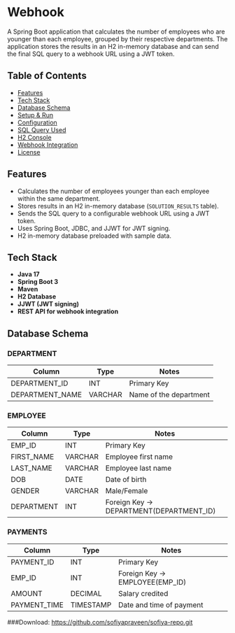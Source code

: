 # Webhook

A Spring Boot application that calculates the number of employees who are younger than each employee, grouped by their respective departments. The application stores the results in an H2 in-memory database and can send the final SQL query to a webhook URL using a JWT token.



## Table of Contents

- [Features](#features)
- [Tech Stack](#tech-stack)
- [Database Schema](#database-schema)
- [Setup & Run](#setup--run)
- [Configuration](#configuration)
- [SQL Query Used](#sql-query-used)
- [H2 Console](#h2-console)
- [Webhook Integration](#webhook-integration)
- [License](#license)



## Features

- Calculates the number of employees younger than each employee within the same department.
- Stores results in an H2 in-memory database (`SOLUTION_RESULTS` table).
- Sends the SQL query to a configurable webhook URL using a JWT token.
- Uses Spring Boot, JDBC, and JJWT for JWT signing.
- H2 in-memory database preloaded with sample data.



## Tech Stack

- **Java 17**
- **Spring Boot 3**
- **Maven**
- **H2 Database**
- **JJWT (JWT signing)**
- **REST API for webhook integration**



## Database Schema

### DEPARTMENT
| Column | Type | Notes |
|--------|------|------|
| DEPARTMENT_ID | INT | Primary Key |
| DEPARTMENT_NAME | VARCHAR | Name of the department |

### EMPLOYEE
| Column | Type | Notes |
|--------|------|------|
| EMP_ID | INT | Primary Key |
| FIRST_NAME | VARCHAR | Employee first name |
| LAST_NAME | VARCHAR | Employee last name |
| DOB | DATE | Date of birth |
| GENDER | VARCHAR | Male/Female |
| DEPARTMENT | INT | Foreign Key → DEPARTMENT(DEPARTMENT_ID) |

### PAYMENTS
| Column | Type | Notes |
|--------|------|------|
| PAYMENT_ID | INT | Primary Key |
| EMP_ID | INT | Foreign Key → EMPLOYEE(EMP_ID) |
| AMOUNT | DECIMAL | Salary credited |
| PAYMENT_TIME | TIMESTAMP | Date and time of payment |


###Download:
https://github.com/sofiyapraveen/sofiya-repo.git

